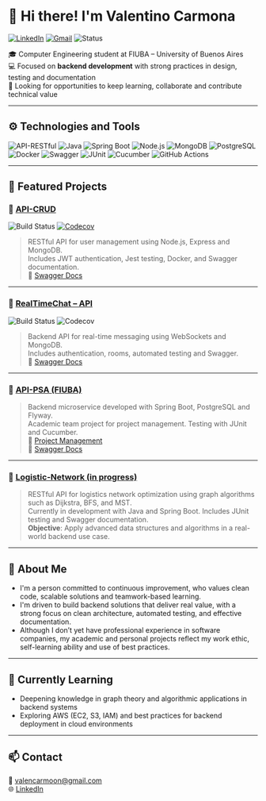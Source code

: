 # 👋 Hi there! I'm Valentino Carmona

[![LinkedIn](https://img.shields.io/badge/LinkedIn-blue?logo=linkedin&style=for-the-badge&logoColor=white)](https://www.linkedin.com/in/valentino-carmona-85399b23b)
[![Gmail](https://img.shields.io/badge/Gmail-red?logo=gmail&style=for-the-badge&logoColor=white)](mailto:valencarmoon@gmail.com)
![Status](https://img.shields.io/badge/Backend--Developer-Active-brightgreen?style=for-the-badge)

🎓 Computer Engineering student at FIUBA – University of Buenos Aires  
💻 Focused on **backend development** with strong practices in design, testing and documentation  
🔎 Looking for opportunities to keep learning, collaborate and contribute technical value

---

## ⚙️ Technologies and Tools

![API-RESTful](https://img.shields.io/badge/API-RESTful-00BB2D?style=flat-square&logo=api&logoColor=white)
![Java](https://img.shields.io/badge/Java-ED8B00?style=flat-square&logo=openjdk&logoColor=white)
![Spring Boot](https://img.shields.io/badge/Spring_Boot-6DB33F?style=flat-square&logo=spring-boot&logoColor=white)
![Node.js](https://img.shields.io/badge/Node.js-339933?style=flat-square&logo=node.js&logoColor=white)
![MongoDB](https://img.shields.io/badge/MongoDB-4EA94B?style=flat-square&logo=mongodb&logoColor=white)
![PostgreSQL](https://img.shields.io/badge/PostgreSQL-316192?style=flat-square&logo=postgresql&logoColor=white)
![Docker](https://img.shields.io/badge/Docker-2496ED?style=flat-square&logo=docker&logoColor=white)
![Swagger](https://img.shields.io/badge/Swagger-85EA2D?style=flat-square&logo=swagger&logoColor=black)
![JUnit](https://img.shields.io/badge/JUnit-25A162?style=flat-square&logo=java&logoColor=white)
![Cucumber](https://img.shields.io/badge/Cucumber-00BB2D?style=flat-square&logo=Cucumber&logoColor=white)
![GitHub Actions](https://img.shields.io/badge/GitHub_Actions-2088FF?style=flat-square&logo=github-actions&logoColor=white)

---

## 🧩 Featured Projects

### 🔹 [API-CRUD](https://github.com/ValentinoCarmonaS/API-CRUD)  
![Build Status](https://github.com/ValentinoCarmonaS/API-CRUD/actions/workflows/ci.yml/badge.svg)
[![Codecov](https://codecov.io/gh/ValentinoCarmonaS/API-CRUD/branch/main/graph/badge.svg)](https://codecov.io/gh/ValentinoCarmonaS/API-CRUD)  
> RESTful API for user management using Node.js, Express and MongoDB.  
> Includes JWT authentication, Jest testing, Docker, and Swagger documentation.  
🔗 [Swagger Docs](https://api-crud-soy5.onrender.com/api-docs)

---

### 🔹 [RealTimeChat – API](https://github.com/ValentinoCarmonaS/RealTimeChat)  
![Build Status](https://github.com/ValentinoCarmonaS/RealTimeChat/actions/workflows/ci.yml/badge.svg)
![Codecov](https://codecov.io/gh/ValentinoCarmonaS/RealTimeChat/branch/main/graph/badge.svg)  
> Backend API for real-time messaging using WebSockets and MongoDB.  
> Includes authentication, rooms, automated testing and Swagger.  
🔗 [Swagger Docs](https://realtimechat-59t7.onrender.com/api-docs)

---

### 🔹 [API-PSA (FIUBA)](https://github.com/ValentinoCarmonaS/squad_07_2025_1c)  
> Backend microservice developed with Spring Boot, PostgreSQL and Flyway.  
> Academic team project for project management. Testing with JUnit and Cucumber.  
🔗 [Project Management](https://tribu-a-2025-1c.onrender.com/proyectos)  
🔗 [Swagger Docs](https://squad-07-2025-1c.onrender.com/swagger-ui/index.html)

---

### 🔹 [Logistic-Network (in progress)](https://github.com/ValentinoCarmonaS/Logistic_Network)  
> RESTful API for logistics network optimization using graph algorithms such as Dijkstra, BFS, and MST.  
> Currently in development with Java and Spring Boot. Includes JUnit testing and Swagger documentation.  
> **Objective**: Apply advanced data structures and algorithms in a real-world backend use case.

---

## 💼 About Me

- I'm a person committed to continuous improvement, who values clean code, scalable solutions and teamwork-based learning.
- I'm driven to build backend solutions that deliver real value, with a strong focus on clean architecture, automated testing, and effective documentation.
- Although I don’t yet have professional experience in software companies, my academic and personal projects reflect my work ethic, self-learning ability and use of best practices.

---

## 📘 Currently Learning

- Deepening knowledge in graph theory and algorithmic applications in backend systems  
- Exploring AWS (EC2, S3, IAM) and best practices for backend deployment in cloud environments

---

## 📫 Contact

📧 [valencarmoon@gmail.com](mailto:valencarmoon@gmail.com)  
🌐 [LinkedIn](https://www.linkedin.com/in/valentino-carmona-85399b23b)
